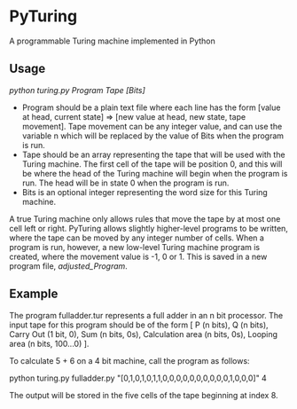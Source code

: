 # PyTuring
A programmable Turing machine implemented in Python

## Usage
*python turing.py Program Tape [Bits]*

* Program should be a plain text file where each line has the form [value at head, current state] => [new value at head, new state, tape movement].  Tape movement can be any integer value, and can use the variable n which will be replaced by the value of Bits when the program is run.
* Tape should be an array representing the tape that will be used with the Turing machine.  The first cell of the tape will be position 0, and this will be where the head of the Turing machine will begin when the program is run.  The head will be in state 0 when the program is run.
* Bits is an optional integer representing the word size for this Turing machine.

A true Turing machine only allows rules that move the tape by at most one cell left or right.  PyTuring allows slightly higher-level programs to be written, where the tape can be moved by any integer number of cells.  When a program is run, however, a new low-level Turing machine program is created, where the movement value is -1, 0 or 1.  This is saved in a new program file, *adjusted_Program*.

## Example
The program fulladder.tur represents a full adder in an n bit processor.  The input tape for this program should be of the form [ P (n bits), Q (n bits), Carry Out (1 bit, 0), Sum (n bits, 0s), Calculation area (n bits, 0s), Looping area (n bits, 100...0) ].

To calculate 5 + 6 on a 4 bit machine, call the program as follows:

python turing.py fulladder.py "[0,1,0,1,0,1,1,0,0,0,0,0,0,0,0,0,0,1,0,0,0]" 4

The output will be stored in the five cells of the tape beginning at index 8.
